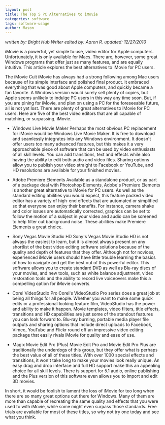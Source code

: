 ```yaml
---
layout: post
title: The Top 5 PC Alternatives to iMovie
categories: software
tags: software-usage
author: Mason
---
```


*written by: Bright Hub Writer edited by: Aaron R. updated: 12/27/2010*

iMovie is a powerful, yet simple to use, video editor for Apple computers. Unfortunately, it is only available for Macs. There are, however, some great Windows programs that offer just as many features, and are equally intuitive. This article explores the best alternatives to iMovie for PC users.

The iMovie Cult
iMovie has always had a strong following among Mac users because of its simple interface and polished final product. It embraced everything that was good about Apple computers, and quickly became a fan favorite. A Windows version would surely sell plenty of copies, but Apple seems unlikely to indulge PC users in this way any time soon. But, if you are pining for iMovie, and plan on using a PC for the foreseeable future, all is not yet lost. There are plenty of great alternatives to iMovie for PC users. Here are five of the best video editors that are all capable of matching, or surpassing, iMovie.

* Windows Live Movie Maker
Perhaps the most obvious PC replacement for iMovie would be Windows Live Movie Maker. It is free to download and seamlessly integrates into any Windows environment. It doesn't offer users too many advanced features, but this makes it a very approachable piece of software that can be used by video enthusiasts of all skill levels. You can add transitions, text and effects while also having the ability to edit both audio and video files. Sharing options allow you to publish your video straight to Facebook or YouTube, and HD resolutions are available for your finished movies.

* Adobe Premiere Elements
Available as a standalone product, or as part of a package deal with Photoshop Elements, Adobe's Premiere Elements is another great alternative to iMovie for PC users. As well as the standard editing abilities you would expect, this feature packed video editor has a variety of high-end effects that are automated or simplified so that everyone can enjoy their benefits. For instance, camera shake and color issues are automatically corrected, graphics can be set to follow the motion of a subject in your video and audio can be screened to help filter out background noise. These abilities make Premiere Elements a great choice.

* Sony Vegas Movie Studio HD
Sony's Vegas Movie Studio HD is not always the easiest to learn, but it is almost always present on any shortlist of the best video editing software solutions because of the quality and depth of features that they offer. Although not for novices, experienced iMovie users should have little trouble learning the basics of how to navigate and get the best out of this powerful editor. This software allows you to create standard DVD as well as Blu-ray discs of your movies, and new tools, such as white balance adjustment, video restoration tools and the ability to record live voiceovers make this a compelling option for iMovie converts.

* Corel VideoStudio Pro
Corel's VideoStudio Pro series does a great job at being all things for all people. Whether you want to make some quick edits or a professional looking feature film, VideoStudio has the power and ability to make it happen. Movie templates, video filters, title effects, transitions and HD capabilities are just some of the standout features you can look forward to. Blu-ray burning, portable media player file outputs and sharing options that include direct uploads to Facebook, Vimeo, YouTube and Flickr round off an impressive video editing package that easily rivals iMovie for quality and ease of use.

* Magix Movie Edit Pro (Plus)
Movie Edit Pro and Movie Edit Pro Plus are traditionally the underdogs of this group, but they offer what is perhaps the best value of all of these titles. With over 1000 special effects and transitions, it won't take long to make your movies look really unique. An easy drag and drop interface and full HD support make this an appealing choice for all skill levels. There is support for 5.1 audio, online publishing and the Plus version of this software even allows you to import and edit 3D movies.

In short, it would be foolish to lament the loss of iMovie for too long when there are so many great options out there for Windows. Many of them are more than capable of recreating the same quality and effects that you were used to with iMovie, while some might even surpass those standards. Free trials are available for most of these titles, so why not try one today and see what you think.
